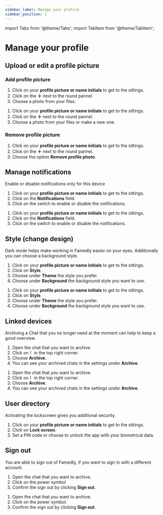 ```yaml
---
sidebar_label: Manage your profile
sidebar_position: 1
---
```

import Tabs from '@theme/Tabs';
import TabItem from '@theme/TabItem';


# Manage your profile

## Upload or edit a profile picture

### Add profile picture

<Tabs>
  <TabItem value="desktop" label="Desktop" default>
  <ol>
    <li>Click on your <b>profile picture or name initials</b> to get to the sittings.</li>
    <li>Click on the <b>＋</b> next to the round pannel.</li>
    <li>Choose a photo from your files.</li>
  </ol>
  </TabItem>
  <TabItem value="mobile" label="Mobile">
  <ol>
    <li>Click on your <b>profile picture or name initials</b> to get to the sittings.</li>
    <li>Click on the <b>＋</b> next to the round pannel.</li>
    <li>Choose a photo from your files or make a new one.</li>
  </ol>
  </TabItem>
</Tabs>

### Remove profile picture

<Tabs>
  <TabItem value="mobile" label="Mobile" default>
  <ol>
    <li>Click on your <b>profile picture or name initials</b> to get to the sittings.</li>
    <li>Click on the <b>＋</b> next to the round pannel.</li>
    <li>Choose the option <b>Remove profile photo</b>.</li>
  </ol>
  </TabItem>
</Tabs>

## Manage notifications

Enable or disable notifications only for this device

<Tabs>
  <TabItem value="desktop" label="Desktop" default>
  <ol>
    <li>Click on your <b>profile picture or name initials</b> to get to the sittings.</li>
    <li>Click on the <b>Notifications</b> field.</li>
    <li>Click on the switch to enable or disable the notifications.</li>
  </ol>
  </TabItem>
  <TabItem value="mobile" label="Mobile">
  <ol>
    <li>Click on your <b>profile picture or name initials</b> to get to the sittings.</li>
    <li>Click on the <b>Notifications</b> field.</li>
    <li>Click on the switch to enable or disable the notifications.</li>
  </ol>
  </TabItem>
</Tabs>


## Style (change design)

Dark mode helps make working in Famedly easier on your eyes. Additionally you can choose a background style.

<Tabs>
  <TabItem value="desktop" label="Desktop" default>
  <ol>
    <li>Click on your <b>profile picture or name initials</b> to get to the sittings.</li>
    <li>Click on <b>Style</b>.</li>
    <li>Choose under <b>Theme</b> the style you prefer.</li>
    <li>Choose under <b>Background</b> the background style you want to use.</li>
  </ol>
  </TabItem>
  <TabItem value="mobile" label="Mobile">
  <ol>
    <li>Click on your <b>profile picture or name initials</b> to get to the sittings.</li>
    <li>Click on <b>Style</b>.</li>
    <li>Choose under <b>Theme</b> the style you prefer.</li>
    <li>Choose under <b>Background</b> the background style you want to use.</li>
  </ol>
  </TabItem>
</Tabs>

## Linked devices


Archiving a Chat that you no longer need at the moment can help to keep a good overview.

<Tabs>
  <TabItem value="desktop" label="Desktop" default>
  <ol>
    <li>Open the chat that you want to archive.</li>
    <li>Click on ⠇ in the top right corner.</li>
    <li>Choose <b>Archive</b>.</li>
    <li>You can see your archived chats in the settings under <b>Archive</b>.</li>
  </ol>
  </TabItem>
  <TabItem value="mobile" label="Mobile">
  <ol>
    <li>Open the chat that you want to archive.</li>
    <li>Click on ⠇ in the top right corner.</li>
    <li>Choose <b>Archive</b>.</li>
    <li>You can see your archived chats in the settings under <b>Archive</b>.</li>
  </ol>
  </TabItem>
</Tabs>

## User directory


Activating the lockscreen gives you additional security.

<Tabs>
  <TabItem value="mobile" label="Mobile" default>
  <ol>
    <li>Click on your <b>profile picture or name initials</b> to get to the sittings.</li>
    <li>Click on <b>Lock screen</b>.</li>
    <li>Set a PIN code or choose to unlock the app with your biometrical data.</li>
  </ol>
  </TabItem>
</Tabs>


## Sign out

You are able to sign out of Famedly, if you want to sign in with a different account.

<Tabs>
  <TabItem value="desktop" label="Desktop" default>
  <ol>
    <li>Open the chat that you want to archive.</li>
    <li>Click on the </b>power symbol</b></li>
    <li>Confirm the sign out by clicking <b>Sign out</b>.</li>
  </ol>
  </TabItem>
  <TabItem value="mobile" label="Mobile">
  <ol>
    <li>Open the chat that you want to archive.</li>
    <li>Click on the </b>power symbol</b>.</li>
    <li>Confirm the sign out by clicking <b>Sign out</b>.</li>
  </ol>
  </TabItem>
</Tabs>
